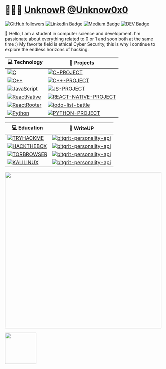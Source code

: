 # 👨🏻‍💻 [UnknowR](https://unknown.dev) [@Unknow0x0](https://Unknow0x0.dev)

[![GitHub followers](https://img.shields.io/github/followers/ashleymavericks?label=Follow&style=social)](https://github.com/Unknown-0x0/?tab=follow)
[![LinkedIn Badge](https://img.shields.io/badge/-LinkedIn-blue?style=social&logo=Linkedin&logoColor=blue&link=https://www.linkedin.com/in/ashleymavericks/)](https://www.linkedin.com/in/raphael-dmchy-247317233/)
[![Medium Badge](http://img.shields.io/badge/-Medium-1ca0f1?style=social&logo=Medium&logoColor=black&link=https://medium.com/@ashleymavericks)](https://medium.com/@ashleymavericks)
[![DEV Badge](https://img.shields.io/badge/-DEV-c14438?style=social&logo=Dev.to&logoColor=black&link=https://dev.to/ashleymavericks)](https://dev.to/unknowatrd)

:wave: Hello, I am a student in computer science and development. I'm passionate about everything related to 0 or 1 and soon both at the same time :)
My favorite field is ethical Cyber Security, this is why i continue to explore the endless horizons of hacking.


<!-- START OF PROFILE STACK, DO NOT REMOVE -->
| 💻 **Technology** | 🚀 **Projects** |
| - | - |
| [![C](https://img.shields.io/badge/C-00599C?style=for-the-badge&logo=c&logoColor=white)](https://flask.palletsprojects.com/en/2.1.x/) | [![C-PROJECT](https://img.shields.io/static/v1?label=&message=C-PROJECT&color=000605&logo=github&logoColor=FFFFFF&labelColor=000605)](https://github.com/Unknown-0x0/myGlobal-Project/tree/main/C)  | 
| [![C++](https://img.shields.io/badge/C%2B%2B-00599C?style=for-the-badge&logo=c%2B%2B&logoColor=white)](https://flask.palletsprojects.com/en/2.1.x/) | [![C++-PROJECT](https://img.shields.io/static/v1?label=&message=CPP-PROJECT&color=000605&logo=github&logoColor=FFFFFF&labelColor=000605)](https://github.com/Unknown-0x0/myGlobal-Project/tree/main/CPP)  | 
| [![JavaScript](https://img.shields.io/badge/JavaScript-F7DF1E?style=for-the-badge&logo=javascript&logoColor=black)](https://javascript.info/) | [![JS-PROJECT](https://img.shields.io/static/v1?label=&message=JS-PROJECT&color=000605&logo=github&logoColor=FFFFFF&labelColor=000605)](https://github.com/Unknown-0x0/myGlobal-Project/tree/main/JavaScript) 
| [![ReactNative](https://img.shields.io/badge/React_Native-20232A?style=for-the-badge&logo=react&logoColor=61DAFB)]() | [![REACT-NATIVE-PROJECT](https://img.shields.io/static/v1?label=&message=REACT-NATIVE-PROJECT%20(WIP)&color=000605&logo=github&logoColor=FFFFFF&labelColor=000605)](https://github.com/Unknown-0x0/myGlobal-Project/tree/main/ReactNative/IOS-MOBILE-APP) |
| [![ReactRooter](https://img.shields.io/badge/React_Router-CA4245?style=for-the-badge&logo=react-router&logoColor=white)](https://www.djangoproject.com/) | [![todo-list-battle](https://img.shields.io/static/v1?label=&message=todo-list-battle%20(WIP)&color=000605&logo=github&logoColor=FFFFFF&labelColor=000605)]() |
| [![Python](https://img.shields.io/badge/Python-3776AB?style=for-the-badge&logo=python&logoColor=white)](https://www.python.org/) | [![PYTHON-PROJECT](https://img.shields.io/static/v1?label=&message=PYTHON-PROJECT&color=000605&logo=github&logoColor=FFFFFF&labelColor=000605)](https://github.com/Unknown-0x0/myGlobal-Project/tree/main/Python) |
<!-- END OF PROFILE STACK, DO NOT REMOVE -->

| 💻 **Education** | 🚀 **WriteUP** |
| - | - |
| [![TRYHACKME](https://img.shields.io/badge/-TryHackMe-%23212C42?style=for-the-badge&logo=tryhackme&logoColor=white)](https://flask.palletsprojects.com/en/2.1.x/) | [![bitgrit-personality-api](https://img.shields.io/static/v1?label=&message=TryWU&color=000605&logo=github&logoColor=FFFFFF&labelColor=000605)](https://tryhackme.com/p/Plak2Frappe)  |
| [![HACKTHEBOX](https://img.shields.io/badge/-HackTheBox-%239FEF00?style=for-the-badge&logo=hackthebox&logoColor=white)](https://flask.palletsprojects.com/en/2.1.x/) | [![bitgrit-personality-api](https://img.shields.io/static/v1?label=&message=HtbWU&color=000605&logo=github&logoColor=FFFFFF&labelColor=000605)]()  |
| [![TORBROWSER](https://img.shields.io/badge/-Tor%20Browser-%237D4698?style=for-the-badge&logo=torbrowser&logoColor=white)](https://flask.palletsprojects.com/en/2.1.x/) | [![bitgrit-personality-api](https://img.shields.io/static/v1?label=&message=TbWU&color=000605&logo=github&logoColor=FFFFFF&labelColor=000605)]()  |
| [![KALILINUX](https://img.shields.io/badge/-Kali%20Linux-%23557C94?style=for-the-badge&logo=kalilinux&logoColor=white)](https://flask.palletsprojects.com/en/2.1.x/) | [![bitgrit-personality-api](https://img.shields.io/static/v1?label=&message=KlWU&color=000605&logo=github&logoColor=FFFFFF&labelColor=000605)]()  |
<!-- END OF PROFILE STACK, DO NOT REMOVE -->



<p align="left">
  <img width="500" src="https://media.tenor.com/yNq8PTrXLdgAAAAd/zoro-roronoa-zoro.gif">

</p>

<div>
    <img src="https://tenor.com/rpi3yJ2lDzU.gif" width="100" height="100"/>
</div>
